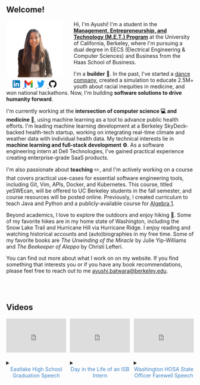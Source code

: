 ## Welcome!

<div style="width:30%;height:30%;margin-right:30px;float:left; margin-bottom:0px;">
<img src="images/profile_pic2.png"/ style="margin-bottom:0px;"> <center>
<a href="https://www.linkedin.com/in/ayushibatwara/" style="margin-bottom:0px;">
         <img src="images/linkedin_logo.png" style="width:20px;height:20px;margin-right:8px;margin-bottom:0px;"/>
</a>
<a href="mailto:ayushi.batwara@berkeley.edu">
         <img src="images/gmail-logo.png" style="width:22px;height:20px;margin-bottom:0px;margin-right:8px;margin-top:5px;"/>
</a>
<a href="https://twitter.com/iyoushe03">
         <img src="images/twitter-logo.png" style="width:20px;height:20px;margin-bottom:0px;margin-right:8px;margin-top:5px;"/>
</a>
<a href="https://github.com/ayushib4/">
         <img src="images/github_logo.png" style="width:20px;height:20px;margin-bottom:0px;margin-top:5px;"/>
</a>
</center>
</div>

Hi, I'm Ayushi! I'm a student in the **[Management, Entrepreneurship, and Technology (M.E.T.) Program](https://met.berkeley.edu/)** at the University of California, Berkeley, where I'm pursuing a dual degree in EECS (Electrical Engineering & Computer Sciences) and Business from the Haas School of Business. 


I'm a **builder** 🔨. In the past, I've started a [dance company](/hobbies/hobbies.md#dance), created a simulation to educate 2.5M+ youth about racial inequities in medicine, and won national hackathons. Now, I'm building **software solutions to drive humanity forward**. 

I'm currently working at the **intersection of computer science 💻 and medicine 🧬**, using machine learning as a tool to advance public health efforts. I'm leading machine learning development at a Berkeley SkyDeck-backed health-tech startup, working on integrating real-time climate and weather data with individual health data. My technical interests lie in **machine learning and full-stack development ⚙️**. As a software engineering intern at Dell Technologies, I've gained practical experience creating enterprise-grade SaaS products. 

I'm also passionate about **teaching** ✏️, and I'm actively working on a course that covers practical use-cases for essential software engineering tools, including Git, Vim, APIs, Docker, and Kubernetes. This course, titled yeSWEcan, will be offered to UC Berkeley students in the fall semester, and course resources will be posted online. Previously, I created curriculum to teach Java and Python and a publicly-available course for [Algebra 1](https://www.youtube.com/playlist?list=PLQnWUQwAahy-U6dj1v8mt4PkccYbA0s_5).

Beyond academics, I love to explore the outdoors and enjoy hiking 🌿. Some of my favorite hikes are in my home state of Washington, including the Snow Lake Trail and Hurricane Hill via Hurricane Ridge. I enjoy reading and watching historical accounts and (auto)biographies in my free time. Some of my favorite books are *The Unwinding of the Miracle* by Julie Yip-Williams and *The Beekeeper of Aleppo* by Christi Lefteri.

You can find out more about what I work on on my website. If you find something that interests you or if you have any book recommendations, please feel free to reach out to me [ayushi.batwara@berkeley.edu](mailto:ayushi.batwara@berkeley.edu).

<br><br>

## Videos

<div style="display: flex;">
    <div style="flex: 25%; margin-right:2%;">
        <div style="position: relative;
                    width: 100%;
                    padding-bottom: 56.25%;
                    margin-bottom: 20px;">
        <iframe src="https://www.youtube.com/embed/88v7_fhqJdY" 
                style="position: absolute;
                        top: 0;
                        left: 0;
                        width: 100%;
                        height: 100%;
                        border: 0;" 
                allowfullscreen></iframe>
        </div>  
        <details style="cursor: pointer;">
        <summary> <span style="color: #4183c4;"> <center> Eastlake High School Graduation Speech </span> </summary> </center>
        <span style="color: black">This speech holds a very special place in my heart. It was a reflection of how much I had grown after moving states in the middle of high school. Albeit the rough transition, the support from my family, friends, and teachers gave me the strength to push beyond my comfort zone, create new opportunities, and help my school and community at large.
        </span>
        </details>
    </div>
    <div style="flex: 25%;  margin-right:2%;">
        <div style="position: relative;
            width: 100%;
            padding-bottom: 56.25%;
            margin-bottom: 20px;">
        <iframe src="https://www.youtube.com/embed/9ZtORCOIV6I" 
                style="position: absolute;
                        top: 0;
                        left: 0;
                        width: 100%;
                        height: 100%;
                        border: 0;" 
                allowfullscreen></iframe>
        </div>
        <details style="cursor: pointer;">
        <summary> <span style="color: #4183c4;"> <center> Day in the Life of an ISB Intern </span> </summary> </center>
        <p><span style="color: black">Interning at the Institute for Systems Biology in high school was my first experience into melding my passions of computer science and biology in my <a href="https://baliga.systemsbiology.net/see-interns/hs2020/"> project</a>. I had the incredible opportunity to meet Systems Biology and P4 Medicine pioneer Leroy Hood, who inspired me to further pursue the intersection of CS and medicine.</p>
        </span>
        </details>
    </div>
    <div style="flex: 25%;">
        <div style="position: relative;
            width: 100%;
            padding-bottom: 56.25%;
            margin-bottom: 20px;">
        <iframe src="https://www.youtube.com/embed/b8rzTmAygfc" 
                style="position: absolute;
                        top: 0;
                        left: 0;
                        width: 100%;
                        height: 100%;
                        border: 0;" 
                allowfullscreen></iframe>
        </div>
        <details style="cursor: pointer;">
        <summary> <span style="color: #4183c4;"> <center> Washington HOSA State Officer Farewell Speech </span> </summary> </center>
        <p><span style="color: black">Whether it be diving deeper into the human anatomy and disease progression or orchestrating a state conference, I discovered new facets of my strengths and interests through HOSA-Future Health Professionals.</p>
        </span>
        </details>
    </div>
</div>

<br><br>

<!-- ## Photos

<div style="display: flex;">
    <div style="flex: 32%; margin-right: 1.33%;">
        <img src="images/IMG_9534.jpeg" style="float:left;  margin-bottom: 10px"/> 
        <img src="images/IMG_2607.jpeg" style="float:left;  margin-bottom: 10px"/> 
        <img src="images/photoshoot (2).jpeg" style="float:left;"">
    </div>
    <div style="flex: 32%; margin-right: 1.33%">
        <img src="images/IMG_6149.jpeg" style="float:left; margin-bottom: 10px"/> 
        <img src="images/7c42cdf5-14a0-494b-96aa-16be0d675baf.jpeg" style="float:left">
    </div>
    <div style="flex: 32%; margin-right: 1.33%">
        <img src="images/IMG_5734.jpeg" style="float:left; margin-bottom: 10px"/> 
        <img src="images/IMG_5378.jpeg" style="float:left; margin-bottom: 10px"/> 
    </div>
</div> -->

